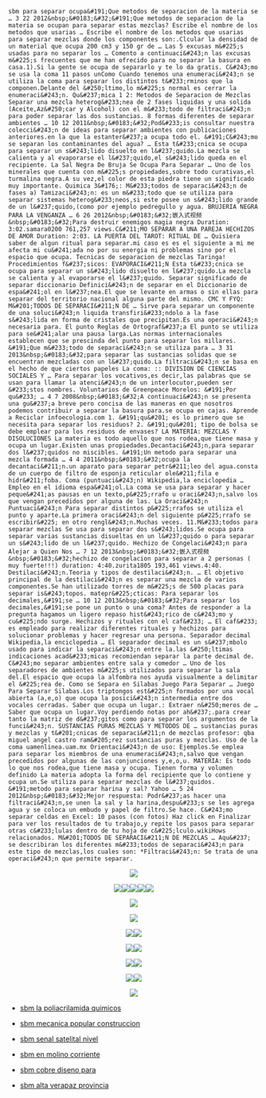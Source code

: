 
```
sbm para separar ocupa&#191;Que metodos de separacion de la materia se … 3 22 2012&nbsp;&#0183;&#32;&#191;Que metodos de separacion de la materia se ocupan para separar estas mezclas? Escribe el nombre de los metodos que usarias … Escribe el nombre de los metodos que usarias para separar mezclas donde los componentes son:.Clcular la densidad de un material que ocupa 200 cm3 y 150 gr de … Las 5 excusas m&#225;s usadas para no separar los … Comento a continuaci&#243;n las excusas m&#225;s frecuentes que me han ofrecido para no separar la basura en casa.1).Si la gente se ocupa de separarlo y te lo da gratis. C&#243;mo se usa la coma 11 pasos unComo Cuando tenemos una enumeraci&#243;n se utiliza la coma para separar los distintos t&#233;rminos que la componen.Delante del &#250;ltimo,lo m&#225;s normal es cerrar la enumeraci&#243;n. Qu&#237;mica 1 2: Metodos de Separacion de Mezclas Separar una mezcla heterog&#233;nea de 2 fases liquidas y una solida (Aceite,Az&#250;car y Alcohol) con el m&#233;todo de filtraci&#243;n para poder separar las dos sustancias. 8 formas diferentes de separar ambientes … 10 12 2011&nbsp;&#0183;&#32;Pod&#233;is consultar nuestra colecci&#243;n de ideas para separar ambientes con publicaciones anteriores.en la que la estanter&#237;a ocupa todo el. &#191;C&#243;mo se separan los contaminantes del agua? … Esta t&#233;cnica se ocupa para separar un s&#243;lido disuelto en l&#237;quido.La mezcla se calienta y al evaporarse el l&#237;quido,el s&#243;lido queda en el recipiente. La Sal Negra De Bruja Se Ocupa Para Separar … Uno de los minerales que cuenta con m&#225;s propiedades,sobre todo curativas,el turmalina negra.A su vez,el color de esta piedra tiene un significado muy importante. Quimica 3&#176;: M&#233;todos de separaci&#243;n de fases a) Tamizaci&#243;n: es un m&#233;todo que se utiliza para separar sistemas heterog&#233;neos,si este posee un s&#243;lido grande de un l&#237;quido,(como por ejemplo pedregullo y agua. BRUJERIA NEGRA PARA LA VENGANZA … 6 26 2012&nbsp;&#0183;&#32;嵌入式视频&nbsp;&#0183;&#32;Para destruir enemigos magia negra Duration: 3:02.samara0200 761,257 views.C&#211;MO SEPARAR A UNA PAREJA HECHIZOS DE AMOR Duration: 2:03. LA PUERTA DEL TAROT: RITUAL DE … Quisiera saber de algun ritual para separar.mi caso es es el siguiente a mi me afecta mi cu&#241;ada no por su energia ni problemas sino por el espacio que ocupa. Tecnicas de separacion de mezclas Taringa! Procedimientos f&#237;sicos: EVAPORACI&#211;N Esta t&#233;cnica se ocupa para separar un s&#243;lido disuelto en l&#237;quido.La mezcla se calienta y al evaporarse el l&#237;quido. Separar significado de separar diccionario Definici&#243;n de separar en el Diccionario de espa&#241;ol en l&#237;nea.El que se levante en armas o sin ellas para separar del territorio nacional alguna parte del mismo. CMC Y FYQ: M&#201;TODOS DE SEPARACI&#211;N DE … Sirve para separar un componente de una soluci&#243;n liquida transfiri&#233;ndolo a la fase s&#243;lida en forma de cristales que precipitan.Es una operaci&#243;n necesaria para. El punto Reglas de Ortograf&#237;a El punto se utiliza para se&#241;alar una pausa larga.Las normas internacionales establecen que se prescinda del punto para separar los millares. &#191;Que m&#233;todo de separaci&#243;n se utiliza para … 3 31 2013&nbsp;&#0183;&#32;para separar las sustancias solidas que se encuentran mezcladas con un l&#237;quido.La filtraci&#243;n se basa en el hecho de que ciertos papeles La coma: :: DIVISION DE CIENCIAS SOCIALES Y … Para separar los vocativos,es decir,las palabras que se usan para llamar la atenci&#243;n de un interlocutor,pueden ser &#233;stos nombres. Voluntarios de Greenpeace Morelos: &#191;Por qu&#233; … 4 7 2008&nbsp;&#0183;&#32;A continuaci&#243;n se presenta una gu&#237;a breve pero concisa de las maneras en que nosotros podemos contribuir a separar la basura para.se ocupa en cajas. Aprende a Reciclar infoecologia.com 1. &#191;qu&#201; es lo primero que se necesita para separar los residuos? 2. &#191;qu&#201; tipo de bolsa se debe emplear para los residuos de envases? LA MATERIA: MEZCLAS Y DISOLUCIONES La materia es todo aquello que nos rodea,que tiene masa y ocupa un lugar.Existen unas propiedades.Decantaci&#243;n,para separar dos l&#237;quidos no miscibles. &#191;Un metodo para separar una mezcla formada … 4 4 2011&nbsp;&#0183;&#32;ocupa la decantaci&#211;n.un aparato para separar petr&#211;leo del agua.consta de un cuerpo de filtro de esponja reticular ole&#211;fila e hidr&#211;foba. Coma (puntuaci&#243;n) Wikipedia,la enciclopedia … Empleo en el idioma espa&#241;ol.La coma se usa para separar y hacer peque&#241;as pausas en un texto,p&#225;rrafo u oraci&#243;n,salvo los que vengan precedidos por alguna de las. La Oraci&#243;n Puntuaci&#243;n Para separar distintos p&#225;rrafos se utiliza el punto y aparte.La primera oraci&#243;n del siguiente p&#225;rrafo se escribir&#225; en otro rengl&#243;n.Muchas veces. 11.M&#233;todos para separar mezclas Se usa para separar dos s&#243;lidos.Se ocupa para separar varias sustancias disueltas en un l&#237;quido o para separar un s&#243;lido de un l&#237;quido. Hechizo de Congelaci&#243;n para Alejar a Quien Nos … 7 12 2013&nbsp;&#0183;&#32;嵌入式视频&nbsp;&#0183;&#32;hechizo de congelacion para separar a 2 personas ( muy fuerte!!!) duration: 4:40.zurita1805 193,461 views.4:40. Destilaci&#243;n.Teoria y tipos de destilaci&#243;n. … El objetivo principal de la destilaci&#243;n es separar una mezcla de varios componentes.Se han utilizado torres de m&#225;s de 500 placas para separar is&#243;topos. matepr&#225;cticas: Para separar los decimales,&#191;se … 10 12 2013&nbsp;&#0183;&#32;Para separar los decimales,&#191;se pone un punto o una coma? Antes de responder a la pregunta hagamos un ligero repaso hist&#243;rico de c&#243;mo y cu&#225;ndo surge. Hechizos y rituales con el caf&#233; … El caf&#233; es empleado para realizar diferentes rituales y hechizos para solucionar problemas y hacer regresar una persona. Separador decimal Wikipedia,la enciclopedia … El separador decimal es un s&#237;mbolo usado para indicar la separaci&#243;n entre la.las &#250;ltimas indicaciones acad&#233;micas recomiendan separar la parte decimal de. C&#243;mo separar ambientes entre sala y comedor … Uno de los separadores de ambientes m&#225;s utilizados para separar la sala del.El espacio que ocupa la alfombra nos ayuda visualmente a delimitar el &#225;rea de. Como se Separa en Silabas Juego Para Separar … Juego Para Separar Silabas.Los triptongos est&#225;n formados por una vocal abierta (a,e,o) que ocupa la posici&#243;n intermedia entre dos vocales cerradas. Saber que ocupa un lugar.: Extraer n&#250;meros de … Saber que ocupa un lugar.Voy perdiendo notas por ah&#237;.para crear tanto la matriz de d&#237;gitos como para separar los argumentos de la funci&#243;n. SUSTANCIAS PURAS MEZCLAS Y METODOS DE … sustancias puras y mezclas y t&#201;cnicas de separaci&#211;n de mezclas profesor: qba miguel angel castro ram&#205;rez sustancias puras y mezclas. Uso de la coma uamenlinea.uam.mx Orientaci&#243;n de uso: Ejemplos.Se emplea para separar los miembros de una enumeraci&#243;n,salvo que vengan precedidos por algunas de las conjunciones y,e,o,u. MATERIA: Es todo lo que nos rodea,que tiene masa y ocupa. Tienen forma y volumen definido La materia adopta la forma del recipiente que lo contiene y ocupa un.Se utiliza para separar mezclas de l&#237;quidos. &#191;metodo para separar harina y sal? Yahoo … 5 24 2012&nbsp;&#0183;&#32;Mejor respuesta: Podr&#237;as hacer una filtraci&#243;n,se unen la sal y la harina,despu&#233;s se les agrega agua y se coloca un embudo y papel de filtro.Se hace. C&#243;mo separar celdas en Excel: 10 pasos (con fotos) Haz click en Finalizar para ver los resultados de tu trabajo,y repite los pasos para separar otras c&#233;lulas dentro de tu hoja de c&#225;lculo.wikiHows relacionados. M&#201;TODOS DE SEPARACI&#211;N DE MEZCLAS … Aqu&#237; se describiran los diferentes m&#233;todos de separaci&#243;n para este tipo de mezclas,los cuales son: *Filtraci&#243;n: Se trata de una operaci&#243;n que permite separar. 
```

<div align="center">

<a href="https://es-crusher.shibang-china.com/github&k=sbm+para+separar+ocupa"><img src="https://static.shibang-china.com/es/crusher/logo.jpg"></a>

<a href="https://es-crusher.shibang-china.com/github&k=sbm+para+separar+ocupa"><img src="https://static.shibang-china.com/es/crusher/index.jpg"></a><a href="https://es-crusher.shibang-china.com/material.htmlgithub&k=sbm+para+separar+ocupa"><img src="https://static.shibang-china.com/es/crusher/material.jpg"></a><a href="https://es-crusher.shibang-china.com/application.htmlgithub&k=sbm+para+separar+ocupa"><img src="https://static.shibang-china.com/es/crusher/application.jpg"></a><a href="https://es-crusher.shibang-china.com/aboutus.htmlgithub&k=sbm+para+separar+ocupa"><img src="https://static.shibang-china.com/es/crusher/aboutus.jpg"></a><a href="https://es-crusher.shibang-china.com/contact.htmlgithub&k=sbm+para+separar+ocupa"><img src="https://static.shibang-china.com/es/crusher/contact.jpg"></a>

<a href="https://es-crusher.shibang-china.com/github&k=sbm+para+separar+ocupa"><img src="https://static.shibang-china.com/es/crusher/banner.jpg"></a>

<a href="https://swt.shibang-china.com/github&k=sbm+para+separar+ocupa"><img src="https://static.shibang-china.com/es/crusher/text.jpg"></a>

<a href="https://swt.shibang-china.com/github&k=sbm+para+separar+ocupa"><img src="https://static.shibang-china.com/es/crusher/chat.jpg"></a><a href="https://es-crusher.shibang-china.com/contact.htmlgithub&k=sbm+para+separar+ocupa"><img src="https://static.shibang-china.com/es/crusher/message.jpg"></a>

<a href="https://es-crusher.shibang-china.com/products/pe.htmlgithub&k=sbm+para+separar+ocupa"><img src="https://static.shibang-china.com/es/crusher/pe.jpg"></a><a href="https://es-crusher.shibang-china.com/products/pf.htmlgithub&k=sbm+para+separar+ocupa"><img src="https://static.shibang-china.com/es/crusher/pf.jpg"></a>

<a href="https://es-crusher.shibang-china.com/products/hpt.htmlgithub&k=sbm+para+separar+ocupa"><img src="https://static.shibang-china.com/es/crusher/hpt.jpg"></a><a href="https://es-crusher.shibang-china.com/products/vsi.htmlgithub&k=sbm+para+separar+ocupa"><img src="https://static.shibang-china.com/es/crusher/vsi.jpg"></a>

<a href="https://es-crusher.shibang-china.com/products/klv.htmlgithub&k=sbm+para+separar+ocupa"><img src="https://static.shibang-china.com/es/crusher/klv.jpg"></a><a href="https://es-crusher.shibang-china.com/products/portable.htmlgithub&k=sbm+para+separar+ocupa"><img src="https://static.shibang-china.com/es/crusher/portable.jpg"></a>

<a href="https://swt.shibang-china.com/github&k=sbm+para+separar+ocupa"><img src="https://static.shibang-china.com/es/crusher/case.jpg"></a>

</div>


* [sbm la poliacrilamida quimicos](sbm%20la%20poliacrilamida%20quimicos.md)

* [sbm mecanica popular construccion](sbm%20mecanica%20popular%20construccion.md)

* [sbm senal satelital nivel](sbm%20senal%20satelital%20nivel.md)

* [sbm en molino corriente](sbm%20en%20molino%20corriente.md)

* [sbm cobre diseno para](sbm%20cobre%20diseno%20para.md)

* [sbm alta verapaz provincia](sbm%20alta%20verapaz%20provincia.md)